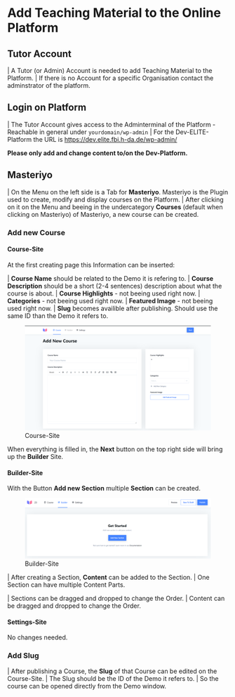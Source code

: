 # Add Teaching Material to the Online Platform

## Tutor Account

| A Tutor (or Admin) Account is needed to add Teaching Material to the
  Platform.
| If there is no Account for a specific Organisation contact the
  adminstrator of the platform.

## Login on Platform

| The Tutor Account gives access to the Adminterminal of the Platform -
  Reachable in general under `yourdomain/wp-admin`
| For the Dev-ELITE-Platform the URL is
  <https://dev.elite.fbi.h-da.de/wp-admin/>

**Please only add and change content to/on the Dev-Platform.**

## Masteriyo

| On the Menu on the left side is a Tab for **Masteriyo**. Masteriyo is
  the Plugin used to create, modify and display courses on the Platform.
| After clicking on it on the Menu and beeing in the undercategory
  **Courses** (default when clicking on Masteriyo) of Masteriyo, a new
  course can be created.

### Add new Course

#### Course-Site

At the first creating page this Information can be inserted:

| **Course Name** should be related to the Demo it is refering to.
| **Course Description** should be a short (2-4 sentences) description
  about what the course is about.
| **Course Highlights** - not beeing used right now.
| **Categories** - not beeing used right now.
| **Featured Image** - not beeing used right now.
| **Slug** becomes availible after publishing. Should use the same ID
  than the Demo it refers to.

<figure>
<img src="create_new_course.png" alt="create_new_course.png" />
<figcaption>Course-Site</figcaption>
</figure>

When everything is filled in, the **Next** button on the top right side
will bring up the **Builder** Site.

#### Builder-Site

With the Button **Add new Section** multiple **Section** can be created.

<figure>
<img src="builder.png" alt="builder.png" />
<figcaption>Builder-Site</figcaption>
</figure>

| After creating a Section, **Content** can be added to the Section.
| One Section can have multiple Content Parts.

| Sections can be dragged and dropped to change the Order.
| Content can be dragged and dropped to change the Order.

#### Settings-Site

No changes needed.

### Add Slug

| After publishing a Course, the **Slug** of that Course can be edited
  on the Course-Site.
| The Slug should be the ID of the Demo it refers to.
| So the course can be opened directly from the Demo window.

